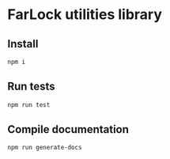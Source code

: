 # FarLock utilities library

## Install

```sh
npm i
```

## Run tests

```sh
npm run test
```

## Compile documentation

```sh
npm run generate-docs
```
